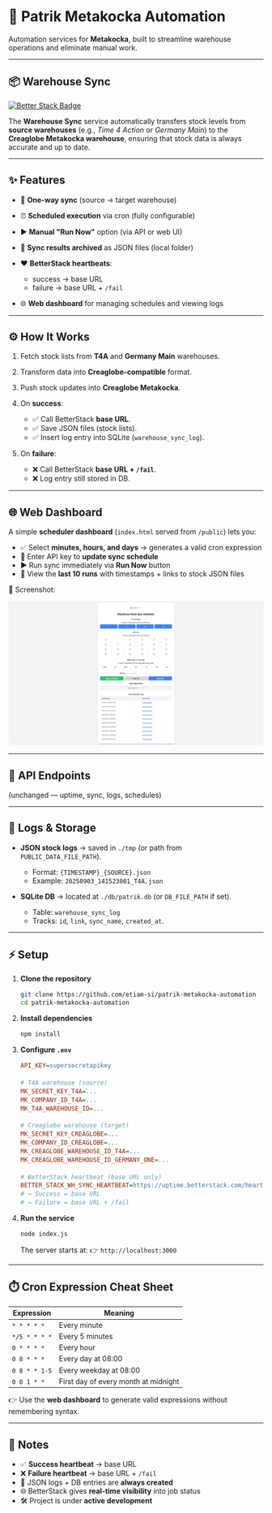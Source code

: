 # 🚀 Patrik Metakocka Automation

Automation services for **Metakocka**, built to streamline warehouse operations and eliminate manual work.

---

## 📦 Warehouse Sync

[![Better Stack Badge](https://uptime.betterstack.com/status-badges/v2/monitor/24buy.svg)](https://uptime.betterstack.com/?utm_source=status_badge)

The **Warehouse Sync** service automatically transfers stock levels from **source warehouses** (e.g., *Time 4 Action* or *Germany Main*) to the **Creaglobe Metakocka warehouse**, ensuring that stock data is always accurate and up to date.

---

## ✨ Features

* 🔄 **One-way sync** (source → target warehouse)
* ⏰ **Scheduled execution** via cron (fully configurable)
* ▶️ **Manual "Run Now"** option (via API or web UI)
* 📂 **Sync results archived** as JSON files (local folder)
* ❤️ **BetterStack heartbeats**:

  * success → base URL
  * failure → base URL + `/fail`
* 🌐 **Web dashboard** for managing schedules and viewing logs

---

## ⚙️ How It Works

1. Fetch stock lists from **T4A** and **Germany Main** warehouses.
2. Transform data into **Creaglobe-compatible** format.
3. Push stock updates into **Creaglobe Metakocka**.
4. On **success**:

   * ✅ Call BetterStack **base URL**.
   * ✅ Save JSON files (stock lists).
   * ✅ Insert log entry into SQLite (`warehouse_sync_log`).
5. On **failure**:

   * ❌ Call BetterStack **base URL + `/fail`**.
   * ❌ Log entry still stored in DB.

---

## 🌐 Web Dashboard

A simple **scheduler dashboard** (`index.html` served from `/public`) lets you:

* ✅ Select **minutes, hours, and days** → generates a valid cron expression
* 🔑 Enter API key to **update sync schedule**
* ▶️ Run sync immediately via **Run Now** button
* 📜 View the **last 10 runs** with timestamps + links to stock JSON files

📸 Screenshot:

![Scheduler UI](docs/webui.png)

---

## 🔑 API Endpoints

(unchanged — uptime, sync, logs, schedules)

---

## 📂 Logs & Storage

* **JSON stock logs** → saved in `./tmp` (or path from `PUBLIC_DATA_FILE_PATH`).

  * Format: `{TIMESTAMP}_{SOURCE}.json`
  * Example: `20250903_141523001_T4A.json`
* **SQLite DB** → located at `./db/patrik.db` (or `DB_FILE_PATH` if set).

  * Table: `warehouse_sync_log`
  * Tracks: `id`, `link`, `sync_name`, `created_at`.

---

## ⚡ Setup

1. **Clone the repository**

   ```bash
   git clone https://github.com/etiam-si/patrik-metakocka-automation
   cd patrik-metakocka-automation
   ```

2. **Install dependencies**

   ```bash
   npm install
   ```

3. **Configure `.env`**

   ```ini
   API_KEY=supersecretapikey

   # T4A warehouse (source)
   MK_SECRET_KEY_T4A=...
   MK_COMPANY_ID_T4A=...
   MK_T4A_WAREHOUSE_ID=...

   # Creaglobe warehouse (target)
   MK_SECRET_KEY_CREAGLOBE=...
   MK_COMPANY_ID_CREAGLOBE=...
   MK_CREAGLOBE_WAREHOUSE_ID_T4A=...
   MK_CREAGLOBE_WAREHOUSE_ID_GERMANY_ONE=...

   # BetterStack heartbeat (base URL only)
   BETTER_STACK_WH_SYNC_HEARTBEAT=https://uptime.betterstack.com/heartbeat/xxxxx
   # → Success = base URL
   # → Failure = base URL + /fail
   ```

4. **Run the service**

   ```bash
   node index.js
   ```

   The server starts at:
   👉 `http://localhost:3000`

---

## ⏱️ Cron Expression Cheat Sheet

| Expression    | Meaning                              |
| ------------- | ------------------------------------ |
| `* * * * *`   | Every minute                         |
| `*/5 * * * *` | Every 5 minutes                      |
| `0 * * * *`   | Every hour                           |
| `0 8 * * *`   | Every day at 08:00                   |
| `0 8 * * 1-5` | Every weekday at 08:00               |
| `0 0 1 * *`   | First day of every month at midnight |

👉 Use the **web dashboard** to generate valid expressions without remembering syntax.

---

## 📝 Notes

* ✅ **Success heartbeat** → base URL
* ❌ **Failure heartbeat** → base URL + `/fail`
* 📂 JSON logs + DB entries are **always created**
* 🌐 BetterStack gives **real-time visibility** into job status
* 🛠️ Project is under **active development**
